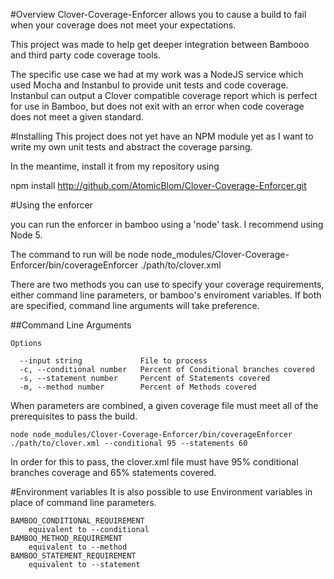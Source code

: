 #Overview
Clover-Coverage-Enforcer allows you to cause a build to fail when your coverage does not meet your expectations.

This project was made to help get deeper integration between Bambooo and third party code coverage tools.

The specific use case we had at my work was a NodeJS service which used Mocha and Instanbul to provide unit tests and code coverage. Instanbul can output a Clover compatible coverage report which is perfect for use in Bamboo, but does not exit with an error when code coverage does not meet a given standard.

#Installing
This project does not yet have an NPM module yet as I want to write my own unit tests and abstract the coverage parsing.

In the meantime, install it from my repository using

npm install http://github.com/AtomicBlom/Clover-Coverage-Enforcer.git

#Using the enforcer

you can run the enforcer in bamboo using a 'node' task. I recommend using Node 5.

The command to run will be
node node_modules/Clover-Coverage-Enforcer/bin/coverageEnforcer ./path/to/clover.xml

There are two methods you can use to specify your coverage requirements, either command line parameters, or bamboo's enviroment variables. If both are specified, command line arguments will take preference.

##Command Line Arguments
```
Options

  --input string             File to process
  -c, --conditional number   Percent of Conditional branches covered
  -s, --statement number     Percent of Statements covered 
  -m, --method number        Percent of Methods covered
```

When parameters are combined, a given coverage file must meet all of the prerequisites to pass the build.

```
node node_modules/Clover-Coverage-Enforcer/bin/coverageEnforcer ./path/to/clover.xml --conditional 95 --statements 60
```

In order for this to pass, the clover.xml file must have 95% conditional branches coverage and 65% statements covered.

#Environment variables
It is also possible to use Environment variables in place of command line parameters.

```
BAMBOO_CONDITIONAL_REQUIREMENT
    equivalent to --conditional
BAMBOO_METHOD_REQUIREMENT
    equivalent to --method
BAMBOO_STATEMENT_REQUIREMENT
    equivalent to --statement
```


